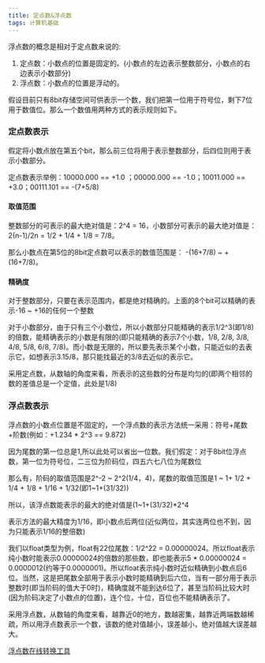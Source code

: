 ```yaml
---
title: 定点数&浮点数
tags: 计算机基础
---
```


浮点数的概念是相对于定点数来说的:

1. 定点数：小数点的位置是固定的。(小数点的左边表示整数部分，小数点的右边表示小数部分)
2. 浮点数：小数点的位置是浮动的。

假设目前只有8bit存储空间可供表示一个数，我们把第一位用于符号位，剩下7位用于数值位。那么一个数值用两种方式的表示规则如下。

### 定点数表示
假定将小数点放在第五个bit，那么前三位将用于表示整数部分，后四位则用于表示小数部分。

定点数表示举例：10000.000 == +1.0 ；00000.000 == -1.0；10011.000 == +3.0；00111.101 == -(7+5/8)

#### 取值范围

整数部分的可表示的最大绝对值是：2^4 = 16，小数部分可表示的最大绝对值是：2(n-1)/2n = 1/2 + 1/4 + 1/8 = 7/8。

那么小数点在第5位的8bit定点数可以表示的数值范围是： -(16+7/8) ~ +(16+7/8)。

#### 精确度
对于整数部分，只要在表示范围内，都是绝对精确的。上面的8个bit可以精确的表示-16 ~ +16的任何一个整数

对于小数部分，由于只有三个小数位，所以小数部分只能精确的表示1/2^3(即1/8)的倍数，能精确表示的小数是有限的(即只能精确的表示7个小数，1/8, 2/8, 3/8, 4/8, 5/8, 6/8, 7/8)。而小数是无限的，所以要先表示某个小数，只能近似的去表示它，如想表示3.15/8，那只能找最近的3/8去近似的表示它。

采用定点数，从数轴的角度来看，所表示的这些数的分布是均匀的(即两个相邻的数的差值总是一个定值，此处是1/8)

### 浮点数表示

浮点数的小数点位置是不固定的，一个浮点数的表示方法统一采用：符号+尾数+阶数(例如：+1.234 * 2^3 == 9.872)

因为尾数的第一位总是1,所以此处可以省出一位数。我们假定：对于8bit位浮点数，第一位为符号位，二三位为阶码位，四五六七八位为尾数位

那么有，阶码的取值范围是2^-2 ~ 2^2(1/4，4)，尾数的取值范围是1 ~ 1+ 1/2 + 1/4 + 1/8 + 1/16 + 1/32(即1~1+(31/32))

所以，该浮点数能表示的最大的绝对值是(1~1+(31/32)*2^4

表示方法的最大精度为1/16，即小数点后两位(近似两位，其实连两位也不到，因为只能表示1/16的整倍数)

我们以float类型为例，float有22位尾数：1/2^22 = 0.00000024。所以float表示纯小数时能表示0.00000024的倍数的那些数，即也能表示5 * 0.00000024 = 0.0000012(约等于0.0000001)。所以float表示纯小数时近似精确到小数点后6位。当然，这是把尾数全部用于表示小数时能精确到后六位，当有一部分用于表示整数时(即当阶码的值大于0时)，精确度就不能到达6位了，甚至当阶码比较大时(因为阶码决定了小数点的位置)，连个位，十位，百位也不能精确表示了。

采用浮点数，从数轴的角度来看，越靠近0的地方，数越密集，越靠近两端数越稀疏，所以用浮点数表示一个数，该数的绝对值越小，误差越小，绝对值越大误差越大。

[浮点数在线转换工具](http://www.h-schmidt.net/FloatConverter/IEEE754.html)